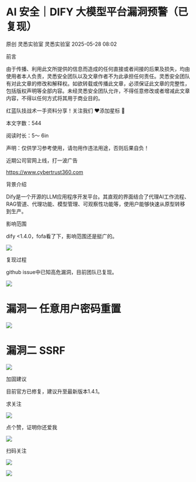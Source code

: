 #  AI 安全｜DIFY 大模型平台漏洞预警（已复现）   
原创 灵悉实验室  灵悉实验室   2025-05-28 08:02  
  
前言  
  
  
  
  
由于传播、利用此文所提供的信息而造成的任何直接或者间接的后果及损失，均由使用者本人负责，灵悉安全团队以及文章作者不为此承担任何责任。灵悉安全团队有对此文章的修改和解释权。如欲转载或传播此文章，必须保证此文章的完整性，包括版权声明等全部内容。未经灵悉安全团队允许，不得任意修改或者增减此文章内容，不得以任何方式将其用于商业目的。  
  
  
红蓝队技战术一手资料分享！关注我们 ❤️添加星标 🌟  
  
本文字数：544  
  
阅读时长：5～ 6in  
  
声明：仅供学习参考使用，请勿用作违法用途，否则后果自负！  
  
  
近期公司官网上线，打一波广告  
  
https://www.cybertrust360.com  
  
  
背景介绍  
  
  
  
  
Dify是一个开源的LLM应用程序开发平台。其直观的界面结合了代理AI工作流程、RAG管道、代理功能、模型管理、可观察性功能等，使用户能够快速从原型转移到生产。  
  
  
影响范围  
  
  
  
  
dify <1.4.0，fofa看了下，影响范围还是挺广的。  
  
  
![](https://mmbiz.qpic.cn/mmbiz_jpg/TYPVL8UXJDliaFQnQhnAIsgFher8yoN87avU0XFiaogaDzI6ia4a6qS3nDIYmAicAOvW8PW8ibgjORLxhJZBicM82vpg/640?from=appmsg "")  
  
  
  
复现过程  
  
  
  
  
github issue中已知高危漏洞，目前团队已复现。  
  
  
![](https://mmbiz.qpic.cn/mmbiz_jpg/TYPVL8UXJDliaFQnQhnAIsgFher8yoN87az9EZic8E2nCgIZsz9icbP8mXREaevXTT5ibVB9Diaa99NJfXvC9tB1PAQ/640?from=appmsg "")  
  
  
  
# 漏洞一 任意用户密码重置  
  
  
  
  
![](https://mmbiz.qpic.cn/mmbiz_jpg/TYPVL8UXJDliaFQnQhnAIsgFher8yoN87j7iasAUoKQia4LlUQcA43kiamfzxvIfmejtKicNN7Ivz1Z2bRtXDGeGQSQ/640?from=appmsg "")  
  
  
# 漏洞二 SSRF  
  
  
  
  
![](https://mmbiz.qpic.cn/mmbiz_jpg/TYPVL8UXJDliaFQnQhnAIsgFher8yoN87cuXUj7fwdZN8wdU6Znjib9aBuibzColPjEJckvhlCnibXppMqqkKf7MTQ/640?from=appmsg "")  
  
  
加固建议  
  
  
  
  
目前官方已修复，建议升至最新版本1.4.1。  
  
  
求关注  
  
  
  
  
![](https://mmbiz.qpic.cn/mmbiz_png/2x1zRIU2W4ZsOdsVsia2bqTnXJ1LN5V2LTT0eMp20FVjsaAB12wmrPKn6IgZA6cChNf0PzQhtVibX4kO7dU3QG4w/640?from=appmsg "")  
  
点个赞，证明你还爱我  
  
  
![](https://mmbiz.qpic.cn/mmbiz_gif/2x1zRIU2W4ZsOdsVsia2bqTnXJ1LN5V2Lqtw7d2gxUzWZe1CicfGG2IKXMURpuPpd3vZmBoZuKaibyRSANSK3SnIA/640?from=appmsg "")  
  
扫码关注  
  
  
![](https://mmbiz.qpic.cn/mmbiz_gif/2x1zRIU2W4ZsOdsVsia2bqTnXJ1LN5V2Lqtw7d2gxUzWZe1CicfGG2IKXMURpuPpd3vZmBoZuKaibyRSANSK3SnIA/640?from=appmsg "")  
  
![](https://mmbiz.qpic.cn/mmbiz_jpg/TYPVL8UXJDliaFQnQhnAIsgFher8yoN87czFrGO6SRbdtozFYbhayUibt3vvc8ibnaLSYVArjWEqpjicdZLgLe5QQg/640?from=appmsg "")  
  
  
  
